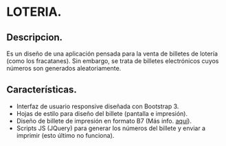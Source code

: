 # LOTERIA.

## Descripcion.

Es un diseño de una aplicación pensada para la venta de billetes de lotería (como los fracatanes). Sin embargo, se trata de billetes electrónicos cuyos números son generados aleatoriamente.

## Características.

* Interfaz de usuario responsive diseñada con Bootstrap 3.
* Hojas de estilo para diseño del billete (pantalla e impresión).
* Diseño de billete de impresión en formato B7 (Más info. [aquí](URL "https://es.wikipedia.org/wiki/Formato_de_papel")).
* Scripts JS (JQuery) para generar los números del billete y enviar a imprimir (esto último no funciona).